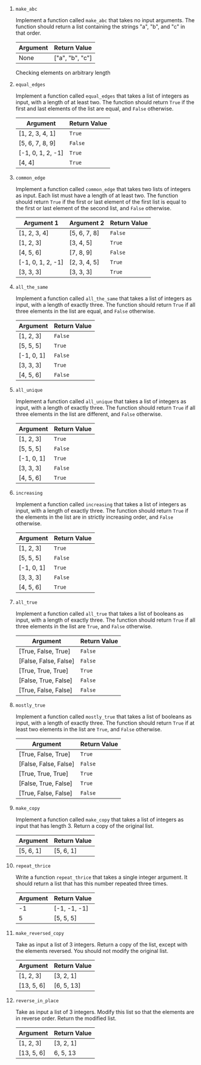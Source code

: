 1.  `make_abc`

    Implement a function called `make_abc` that takes no input arguments. The function should return a list containing the strings "a", "b", and "c" in that order.

    | Argument | Return Value    |
    | -------- | --------------- |
    | None     | ["a", "b", "c"] |

    Checking elements on arbitrary length

1.  `equal_edges`

    Implement a function called `equal_edges` that takes a list of integers as input, with a length of at least two. The function should return `True` if the first and last elements of the list are equal, and `False` otherwise.

    | Argument          | Return Value |
    | ----------------- | ------------ |
    | [1, 2, 3, 4, 1]   | `True`       |
    | [5, 6, 7, 8, 9]   | `False`      |
    | [-1, 0, 1, 2, -1] | `True`       |
    | [4, 4]            | `True`       |

1.  `common_edge`

    Implement a function called `common_edge` that takes two lists of integers as input. Each list must have a length of at least two. The function should return `True` if the first or last element of the first list is equal to the first or last element of the second list, and `False` otherwise.

    | Argument 1        | Argument 2   | Return Value |
    | ----------------- | ------------ | ------------ |
    | [1, 2, 3, 4]      | [5, 6, 7, 8] | `False`      |
    | [1, 2, 3]         | [3, 4, 5]    | `True`       |
    | [4, 5, 6]         | [7, 8, 9]    | `False`      |
    | [-1, 0, 1, 2, -1] | [2, 3, 4, 5] | `True`       |
    | [3, 3, 3]         | [3, 3, 3]    | `True`       |

1.  `all_the_same`

    Implement a function called `all_the_same` that takes a list of integers as input, with a length of exactly three. The function should return `True` if all three elements in the list are equal, and `False` otherwise.

    | Argument   | Return Value |
    | ---------- | ------------ |
    | [1, 2, 3]  | `False`      |
    | [5, 5, 5]  | `True`       |
    | [-1, 0, 1] | `False`      |
    | [3, 3, 3]  | `True`       |
    | [4, 5, 6]  | `False`      |

1.  `all_unique`

    Implement a function called `all_unique` that takes a list of integers as input, with a length of exactly three. The function should return `True` if all three elements in the list are different, and `False` otherwise.

    | Argument   | Return Value |
    | ---------- | ------------ |
    | [1, 2, 3]  | `True`       |
    | [5, 5, 5]  | `False`      |
    | [-1, 0, 1] | `True`       |
    | [3, 3, 3]  | `False`      |
    | [4, 5, 6]  | `True`       |

1.  `increasing`

    Implement a function called `increasing` that takes a list of integers as input, with a length of exactly three. The function should return `True` if the elements in the list are in strictly increasing order, and `False` otherwise.

    | Argument   | Return Value |
    | ---------- | ------------ |
    | [1, 2, 3]  | `True`       |
    | [5, 5, 5]  | `False`      |
    | [-1, 0, 1] | `True`       |
    | [3, 3, 3]  | `False`      |
    | [4, 5, 6]  | `True`       |

1.  `all_true`

    Implement a function called `all_true` that takes a list of booleans as input, with a length of exactly three. The function should return `True` if all three elements in the list are `True`, and `False` otherwise.

    | Argument              | Return Value |
    | --------------------- | ------------ |
    | [True, False, True]   | `False`      |
    | [False, False, False] | `False`      |
    | [True, True, True]    | `True`       |
    | [False, True, False]  | `False`      |
    | [True, False, False]  | `False`      |

1.  `mostly_true`

    Implement a function called `mostly_true` that takes a list of booleans as input, with a length of exactly three. The function should return `True` if at least two elements in the list are `True`, and `False` otherwise.

    | Argument              | Return Value |
    | --------------------- | ------------ |
    | [True, False, True]   | `True`       |
    | [False, False, False] | `False`      |
    | [True, True, True]    | `True`       |
    | [False, True, False]  | `True`       |
    | [True, False, False]  | `False`      |

1.  `make_copy`

    Implement a function called `make_copy` that takes a list of integers as input that has length 3. Return a copy of the original list.

    | Argument  | Return Value |
    | --------- | ------------ |
    | [5, 6, 1] | [5, 6, 1]    |

1.  `repeat_thrice`

    Write a function `repeat_thrice` that takes a single integer argument. It should return a list that has this number repeated three times.

    | Argument | Return Value |
    | -------- | ------------ |
    | -1       | [-1, -1, -1] |
    | 5        | [5, 5, 5]    |

1.  `make_reversed_copy`

    Take as input a list of 3 integers. Return a copy of the list, except with the elements reversed. You should not modify the original list.

    | Argument   | Return Value |
    | ---------- | ------------ |
    | [1, 2, 3]  | [3, 2, 1]    |
    | [13, 5, 6] | [6, 5, 13]   |

1.  `reverse_in_place`

    Take as input a list of 3 integers. Modify this list so that the elements are in reverse order. Return the modified list.

    | Argument   | Return Value |
    | ---------- | ------------ |
    | [1, 2, 3]  | [3, 2, 1]    |
    | [13, 5, 6] | 6, 5, 13     |
